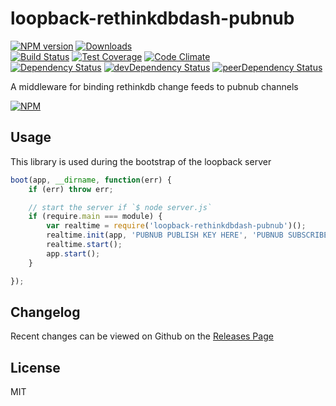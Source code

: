 # loopback-rethinkdbdash-pubnub

[![NPM version](https://badge.fury.io/js/loopback-rethinkdbdash-pubnub.svg)](http://badge.fury.io/js/loopback-rethinkdbdash-pubnub) [![Downloads](http://img.shields.io/npm/dm/loopback-rethinkdbdash-pubnub.svg)](http://badge.fury.io/js/loopback-rethinkdbdash-pubnub)   
[![Build Status](https://travis-ci.org/Yoobic/loopback-rethinkdbdash-pubnub.svg?branch=master)](https://travis-ci.org/Yoobic/loopback-rethinkdbdash-pubnub) [![Test Coverage](https://codeclimate.com/github/Yoobic/loopback-rethinkdbdash-pubnub/badges/coverage.svg)](https://codeclimate.com/github/Yoobic/loopback-rethinkdbdash-pubnub) [![Code Climate](https://codeclimate.com/github/Yoobic/loopback-rethinkdbdash-pubnub/badges/gpa.svg)](https://codeclimate.com/github/Yoobic/loopback-rethinkdbdash-pubnub)   
[![Dependency Status](https://david-dm.org/Yoobic/loopback-rethinkdbdash-pubnub.svg)](https://david-dm.org/Yoobic/loopback-rethinkdbdash-pubnub) [![devDependency Status](https://david-dm.org/Yoobic/loopback-rethinkdbdash-pubnub/dev-status.svg)](https://david-dm.org/Yoobic/loopback-rethinkdbdash-pubnub#info=devDependencies) [![peerDependency Status](https://david-dm.org/Yoobic/loopback-rethinkdbdash-pubnub/peer-status.svg)](https://david-dm.org/Yoobic/loopback-rethinkdbdash-pubnub#info=peerDependencies)    

A middleware for binding rethinkdb change feeds to pubnub channels

[![NPM](https://nodei.co/npm/loopback-rethinkdbdash-pubnub.png?downloads=true&downloadRank=true&stars=true)](https://nodei.co/npm/loopback-rethinkdbdash-pubnub)

## Usage
This library is used during the bootstrap of the loopback server
```js
boot(app, __dirname, function(err) {
    if (err) throw err;

    // start the server if `$ node server.js`
    if (require.main === module) {
        var realtime = require('loopback-rethinkdbdash-pubnub')();
        realtime.init(app, 'PUBNUB PUBLISH KEY HERE', 'PUBNUB SUBSCRIBE KEY HERE');
        realtime.start();
        app.start();
    }

});
```

## Changelog

Recent changes can be viewed on Github on the [Releases Page](https://github.com/Yoobic/loopback-rethinkdbdash-pubnub/releases)

## License

MIT